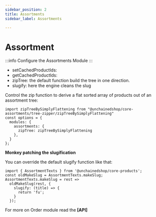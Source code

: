 ```yaml
---
sidebar_position: 2
title: Assortments
sidebar_label: Assortments

---
```

# Assortment

:::info
Configure the Assortments Module
:::

- setCachedProductIds:
- getCachedProductIds:
- zipTree: the default function build the tree in one direction.
- slugify: here the engine cleans the slug

Control the zip function to derive a flat sorted array of products out of an assortment tree:

```
import zipTreeBySimplyFlattening from "@unchainedshop/core-assortments/tree-zipper/zipTreeBySimplyFlattening"
const options = {
  modules: {
    assortments: {
      zipTree: zipTreeBySimplyFlattening
    },
  }
};
```

**Monkey patching the slugification**

You can override the default slugify function like that:

```
import { AssortmentTexts } from '@unchainedshop/core-products';
const oldMakeSlug = AssortmentTexts.makeSlug;
AssortmentTexts.makeSlug = rest =>
  oldMakeSlug(rest, {
    slugify: (title) => {
      return 'fu';
    }
  });
```

For more on Order module read the **[API]**